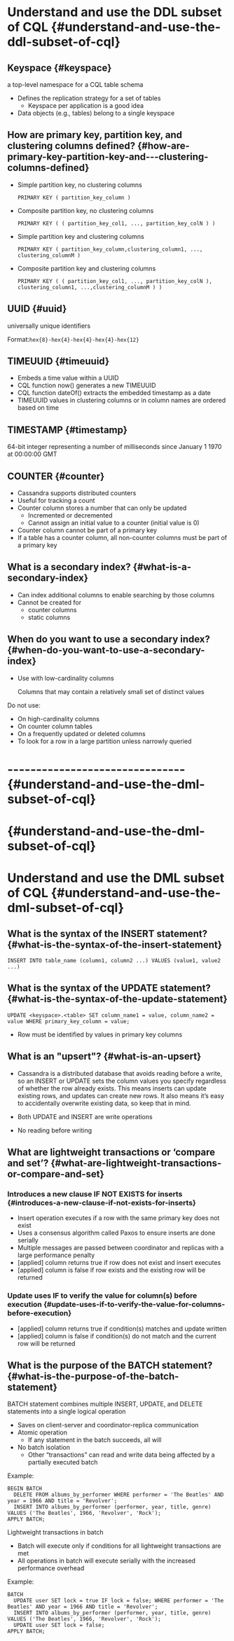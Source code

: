 # Understand and use the DDL subset of CQL {#understand-and-use-the-ddl-subset-of-cql}

## Keyspace {#keyspace}

a top-level namespace for a CQL table schema

* Defines the replication strategy for a set of tables
  * Keyspace per application is a good idea
* Data objects \(e.g., tables\) belong to a single keyspace

## How are primary key, partition key, and clustering columns defined? {#how-are-primary-key-partition-key-and---clustering-columns-defined}

* Simple partition key, no clustering columns

  `PRIMARY KEY ( partition_key_column )`

* Composite partition key, no clustering columns

  `PRIMARY KEY ( ( partition_key_col1, ..., partition_key_colN ) )`

* Simple partition key and clustering columns

  `PRIMARY KEY ( partition_key_column,clustering_column1, ..., clustering_columnM )`

* Composite partition key and clustering columns

  `PRIMARY KEY ( ( partition_key_col1, ..., partition_key_colN ), clustering_column1, ...,clustering_columnM ) )`

## UUID {#uuid}

universally unique identifiers

Format:`hex{8}-hex{4}-hex{4}-hex{4}-hex{12}`

## TIMEUUID {#timeuuid}

* Embeds a time value within a UUID
* CQL function now\(\) generates a new TIMEUUID
* CQL function dateOf\(\) extracts the embedded timestamp as a date
* TIMEUUID values in clustering columns or in column names are ordered based on time

## TIMESTAMP {#timestamp}

64-bit integer representing a number of milliseconds since January 1 1970 at 00:00:00 GMT

## COUNTER {#counter}

* Cassandra supports distributed counters
* Useful for tracking a count
* Counter column stores a number that can only be updated
  * Incremented or decremented
  * Cannot assign an initial value to a counter \(initial value is 0\)
* Counter column cannot be part of a primary key
* If a table has a counter column, all non-counter columns must be part of a primary key

## What is a secondary index? {#what-is-a-secondary-index}

* Can index additional columns to enable searching by those columns
* Cannot be created for
  * counter columns
  * static columns

## When do you want to use a secondary index? {#when-do-you-want-to-use-a-secondary-index}

* Use with low-cardinality columns

  Columns that may contain a relatively small set of distinct values

Do not use:

* On high-cardinality columns
* On counter column tables
* On a frequently updated or deleted columns
* To look for a row in a large partition unless narrowly queried

# ------------------------------- {#understand-and-use-the-dml-subset-of-cql}

#  {#understand-and-use-the-dml-subset-of-cql}

# Understand and use the DML subset of CQL {#understand-and-use-the-dml-subset-of-cql}

## What is the syntax of the INSERT statement? {#what-is-the-syntax-of-the-insert-statement}

`INSERT INTO table_name (column1, column2 ...) VALUES (value1, value2 ...)`

## What is the syntax of the UPDATE statement? {#what-is-the-syntax-of-the-update-statement}

`UPDATE <keyspace>.<table> SET column_name1 = value, column_name2 = value WHERE primary_key_column = value;`

* Row must be identified by values in primary key columns

## What is an "upsert"? {#what-is-an-upsert}

* Cassandra is a distributed database that avoids reading before a write, so an INSERT or UPDATE sets the column values you specify regardless of whether the row already exists. This means inserts can update existing rows, and updates can create new rows. It also means it’s easy to accidentally overwrite existing data, so keep that in mind.

* Both UPDATE and INSERT are write operations
* No reading before writing

## What are lightweight transactions or ‘compare and set’? {#what-are-lightweight-transactions-or-compare-and-set}

### Introduces a new clause IF NOT EXISTS for inserts {#introduces-a-new-clause-if-not-exists-for-inserts}

* Insert operation executes if a row with the same primary key does not exist
* Uses a consensus algorithm called Paxos to ensure inserts are done serially
* Multiple messages are passed between coordinator and replicas with a large performance penalty
* \[applied\] column returns true if row does not exist and insert executes
* \[applied\] column is false if row exists and the existing row will be returned

### Update uses IF to verify the value for column\(s\) before execution {#update-uses-if-to-verify-the-value-for-columns-before-execution}

* \[applied\] column returns true if condition\(s\) matches and update written
* \[applied\] column is false if condition\(s\) do not match and the current row will be returned

## What is the purpose of the BATCH statement? {#what-is-the-purpose-of-the-batch-statement}

BATCH statement combines multiple INSERT, UPDATE, and DELETE statements into a single logical operation

* Saves on client-server and coordinator-replica communication
* Atomic operation
  * If any statement in the batch succeeds, all will
* No batch isolation
  * Other “transactions” can read and write data being affected by a partially executed batch

Example:

```
BEGIN BATCH
  DELETE FROM albums_by_performer WHERE performer = 'The Beatles' AND year = 1966 AND title = 'Revolver'; 
  INSERT INTO albums_by_performer (performer, year, title, genre) VALUES ('The Beatles', 1966, 'Revolver', 'Rock');
APPLY BATCH;
```

Lightweight transactions in batch

* Batch will execute only if conditions for all lightweight transactions are met
* All operations in batch will execute serially with the increased performance overhead

Example:

```
BATCH
  UPDATE user SET lock = true IF lock = false; WHERE performer = 'The Beatles' AND year = 1966 AND title = 'Revolver'; 
  INSERT INTO albums_by_performer (performer, year, title, genre) VALUES ('The Beatles', 1966, 'Revolver', 'Rock');
  UPDATE user SET lock = false; 
APPLY BATCH;
```



